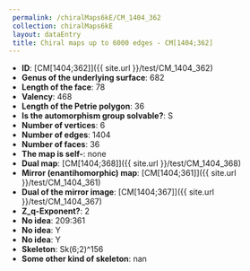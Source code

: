 ```yaml
--- 
 permalink: /chiralMaps6kE/CM_1404_362 
 collection: chiralMaps6kE
 layout: dataEntry
 title: Chiral maps up to 6000 edges - CM[1404;362]
---
```


- **ID**: [CM[1404;362]]({{ site.url }}/test/CM_1404_362)
- **Genus of the underlying surface**: 682
- **Length of the face**: 78
- **Valency**: 468
- **Length of the Petrie polygon**: 36
- **Is the automorphism group solvable?**: S
- **Number of vertices**: 6
- **Number of edges**: 1404
- **Number of faces**: 36
- **The map is self-**: none
- **Dual map**: [CM[1404;368]]({{ site.url }}/test/CM_1404_368)
- **Mirror (enantihomorphic) map**: [CM[1404;361]]({{ site.url }}/test/CM_1404_361)
- **Dual of the mirror image**: [CM[1404;367]]({{ site.url }}/test/CM_1404_367)
- **Z_q-Exponent?**: 2
- **No idea**:  209:361
- **No idea**: Y
- **No idea**: Y
- **Skeleton**: Sk(6;2)^156
- **Some other kind of skeleton**: nan
